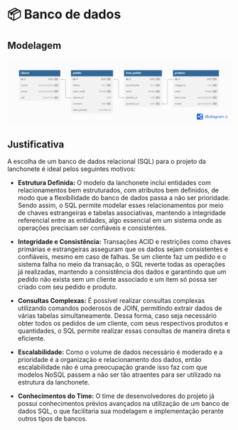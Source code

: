 # 📦 Banco de dados 

## Modelagem ## 

![Modelo Fisico dos Dados](./assets/modelo-fisico-dados.png)


## Justificativa ##

A escolha de um banco de dados relacional (SQL) para o projeto da lanchonete é ideal pelos seguintes motivos:

- **Estrutura Definida:** O modelo da lanchonete inclui entidades com relacionamentos bem estruturados, com atributos bem definidos, de modo que a flexibilidade do banco de dados passa a não ser prioridade. Sendo assim, o SQL permite modelar esses relacionamentos por meio de chaves estrangeiras e tabelas associativas, mantendo a integridade referencial entre as entidades, algo essencial em um sistema onde as operações precisam ser confiáveis e consistentes.

- **Integridade e Consistência:** Transações ACID e restrições como chaves primárias e estrangeiras asseguram que os dados sejam consistentes e confiáveis, mesmo em caso de falhas. Se um cliente faz um pedido e o sistema falha no meio da transação, o SQL reverte todas as operações já realizadas, mantendo a consistência dos dados e garantindo que um pedido não exista sem um cliente associado e um item só possa ser criado com seu pedido e produto.

- **Consultas Complexas:** É possível realizar consultas complexas utilizando comandos poderosos de JOIN, permitindo extrair dados de várias tabelas simultaneamente. Dessa forma, caso seja necessário obter todos os pedidos de um cliente, com seus respectivos produtos e quantidades, o SQL permite realizar essas consultas de maneira direta e eficiente. 

- **Escalabilidade:** Como o volume de dados necessário é moderado e a prioridade é a organização e relacionamento dos dados, então escalabilidade não é uma preocupação grande isso faz com que modelos NoSQL passem a não ser tão atraentes para ser utilizado na estrutura da lanchonete.

- **Conhecimentos do Time:** O time de desenvolvedores do projeto já possui conhecimentos prévios avançados na utilização de um banco de dados SQL, o que facilitaria sua modelagem e implementação perante outros tipos de bancos.


